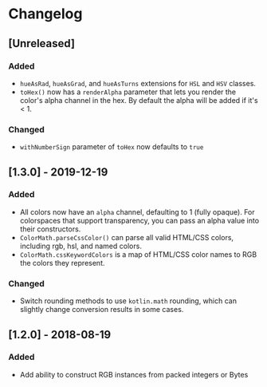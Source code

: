 # Changelog

## [Unreleased]
### Added 
- `hueAsRad`, `hueAsGrad`, and `hueAsTurns` extensions for `HSL` and `HSV` classes.
- `toHex()` now has a `renderAlpha` parameter that lets you render the color's alpha channel in the hex. By default the alpha will be added if it's < 1.  

### Changed
- `withNumberSign` parameter of `toHex` now defaults to `true`
 
## [1.3.0] - 2019-12-19
### Added
- All colors now have an `alpha` channel, defaulting to 1 (fully opaque). For colorspaces that support transparency, you can pass an alpha value into their constructors.
- `ColorMath.parseCssColor()` can parse all valid HTML/CSS colors, including rgb, hsl, and named colors. 
- `ColorMath.cssKeywordColors` is a map of HTML/CSS color names to RGB the colors they represent.

### Changed
- Switch rounding methods to use `kotlin.math` rounding, which can slightly change conversion results in some cases.

## [1.2.0] - 2018-08-19
### Added
- Add ability to construct RGB instances from packed integers or Bytes
